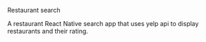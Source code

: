 Restaurant search

A restaurant React Native search app that uses yelp api to display restaurants and their rating.
